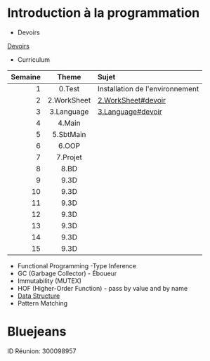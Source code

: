 # Introduction à la programmation

* Devoirs

[Devoirs](DEVOIRS.md)

* Curriculum

| Semaine    | Theme       | Sujet                                                |
|-----------:|:-----------:|:-----------------------------------------------------|  
| 1          | 0.Test      | Installation de l'environnement                      |
| 2          | 2.WorkSheet | [2.WorkSheet#devoir](2.WorkSheet#devoir)             |
| 3          | 3.Language  | [3.Language#devoir](3.Language#devoir)               |
| 4          | 4.Main      |                                                      |
| 5          | 5.SbtMain   |                                                      |
| 6          | 6.OOP       |                                                      |
| 7          | 7.Projet    |                                                      |
| 8          | 8.BD        |                                                      |
| 9          | 9.3D        |                                                      |
|10          | 9.3D        |                                                      |
|11          | 9.3D        |                                                      |
|12          | 9.3D        |                                                      |
|13          | 9.3D        |                                                      |
|14          | 9.3D        |                                                      |
|15          | 9.3D        |                                                      |


- Functional Programming
-Type Inference
- GC (Garbage Collector) - Éboueur
- Immutability (MUTEX)
- HOF (Higher-Order Function) - pass by value and by name
- [Data Structure](https://twitter.github.io/scala_school/collections.html)
- Pattern Matching


# Bluejeans

ID Réunion: 300098957
